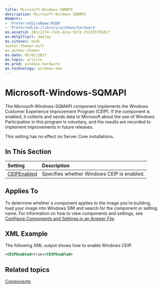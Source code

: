 ```yaml
---
title: Microsoft-Windows-SQMAPI
description: Microsoft-Windows-SQMAPI
MSHAttr:
- 'PreferredSiteName:MSDN'
- 'PreferredLib:/library/windows/hardware'
ms.assetid: 381c2174-c3e5-42ce-91f2-252165f55817
ms.mktglfcycl: deploy
ms.sitesec: msdn
author:themar-msft
ms.author:themar
ms.date: 05/02/2017
ms.topic: article
ms.prod: windows-hardware
ms.technology: windows-oem
---
```

# Microsoft-Windows-SQMAPI

The Microsoft-Windows-SQMAPI component implements the Windows Customer Experience Improvement Program (CEIP). If the component is enabled, it collects and sends data to Microsoft about the use of Windows. Participation in this program is voluntary, and the results are recorded to implement improvements in future releases.

This setting has no effect on Server Core installations.

## In This Section

| Setting                 | Description                                                                           |
|:------------------------|:--------------------------------------------------------------------------------------|
| [CEIPEnabled](microsoft-windows-sqmapi-ceipenabled.md)   | Specifies whether Windows CEIP is enabled.                                               |

## Applies To

To determine whether a component applies to the image you’re building, load your image into Windows SIM and search for the component or setting name. For information on how to view components and settings, see [Configure Components and Settings in an Answer File](https://docs.microsoft.com/en-us/windows-hardware/customize/desktop/wsim/configure-components-and-settings-in-an-answer-file).

## XML Example

The following XML output shows how to enable Windows CEIP.

```XML
<CEIPEnabled>true</CEIPEnabled>
```

## Related topics

[Components](components-b-unattend.md)
